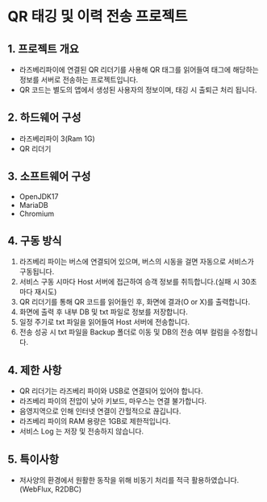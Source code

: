 # QR 태깅 및 이력 전송 프로젝트
## 1. 프로젝트 개요
- 라즈베리파이에 연결된 QR 리더기를 사용해 QR 태그를 읽어들여 태그에 해당하는 정보를 서버로 전송하는 프로젝트입니다.  
- QR 코드는 별도의 앱에서 생성된 사용자의 정보이며, 태깅 시 출퇴근 처리 됩니다.

## 2. 하드웨어 구성
- 라즈베리파이 3(Ram 1G)
- QR 리더기

## 3. 소프트웨어 구성
- OpenJDK17
- MariaDB
- Chromium

## 4. 구동 방식
1. 라즈베리 파이는 버스에 연결되어 있으며, 버스의 시동을 걸면 자동으로 서비스가 구동됩니다.
2. 서비스 구동 시마다 Host 서버에 접근하여 승객 정보를 취득합니다.(실패 시 30초마다 재시도)
3. QR 리더기를 통해 QR 코드를 읽어들인 후, 화면에 결과(O or X)를 출력합니다.
4. 화면에 출력 후 내부 DB 및 txt 파일로 정보를 저장합니다.
5. 일정 주기로 txt 파일을 읽어들여 Host 서버에 전송합니다.
6. 전송 성공 시 txt 파일을 Backup 폴더로 이동 및 DB의 전송 여부 컬럼을 수정합니다.

## 4. 제한 사항
- QR 리더기는 라즈베리 파이와 USB로 연결되어 있어야 합니다.
- 라즈베리 파이의 전압이 낮아 키보드, 마우스는 연결 불가합니다.
- 음영지역으로 인해 인터넷 연결이 간헐적으로 끊깁니다.
- 라즈베리 파이의 RAM 용량은 1GB로 제한적입니다.
- 서비스 Log 는 저장 및 전송하지 않습니다.

## 5. 특이사항
- 저사양의 환경에서 원활한 동작을 위해 비동기 처리를 적극 활용하였습니다.(WebFlux, R2DBC)